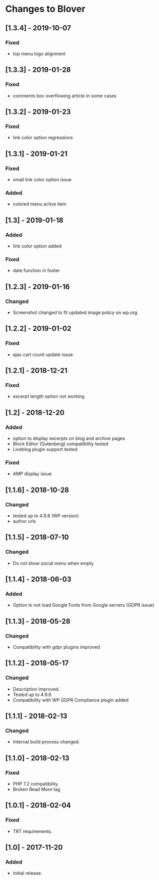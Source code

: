 # Changes to Blover

## [1.3.4] - 2019-10-07

### Fixed
- top menu logo alignment

## [1.3.3] - 2019-01-28

### Fixed
- comments box overflowing article in some cases

## [1.3.2] - 2019-01-23

### Fixed
- link color option regressions

## [1.3.1] - 2019-01-21

### Fixed
- small link color option issue

### Added
- colored menu active item

## [1.3] - 2019-01-18

### Added
- link color option added

### Fixed
- date function in footer

## [1.2.3] - 2019-01-16

### Changed
- Screenshot changed to fit updated image policy on wp.org

## [1.2.2] - 2019-01-02

### Fixed
- ajax cart count update issue

## [1.2.1] - 2018-12-21

### Fixed
- excerpt length option not working

## [1.2] - 2018-12-20

### Added
- option to display excerpts on blog and archive pages
- Block Editor (Gutenberg) compatibility tested
- Liveblog plugin support tested

### Fixed
- AMP display issue

## [1.1.6] - 2018-10-28

### Changed
- tested up to 4.9.8 (WP version)
- author urls

## [1.1.5] - 2018-07-10

### Changed
- Do not show social menu when empty

## [1.1.4] - 2018-06-03

### Added
- Option to not load Google Fonts from Google servers (GDPR issue)

## [1.1.3] - 2018-05-28

### Changed
- Compatibility with gdpr plugins improved

## [1.1.2] - 2018-05-17

### Changed
- Description improved.
- Tested up to 4.9.6
- Compatibility with WP GDPR Compliance plugin added

## [1.1.1] - 2018-02-13

### Changed
- Internal build process changed.

## [1.1.0] - 2018-02-13

### Fixed
- PHP 7.2 compatibility.
- Broken Read More tag

## [1.0.1] - 2018-02-04

### Fixed
- TRT requirements.

## [1.0] - 2017-11-20

### Added
- Initial release.

